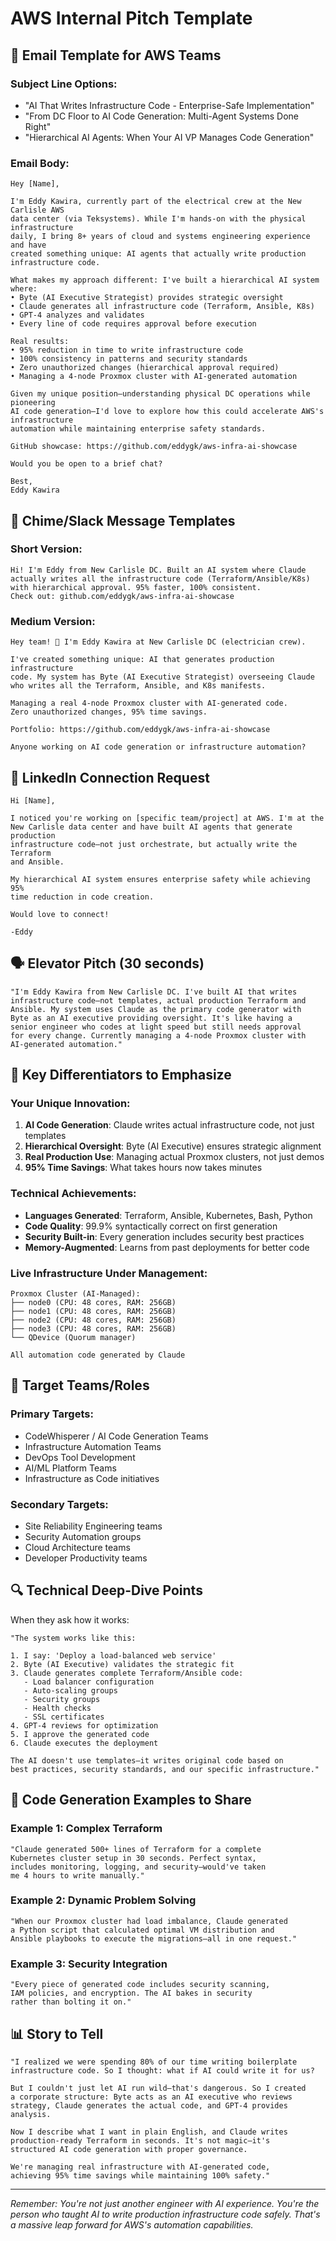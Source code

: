 # AWS Internal Pitch Template

## 📧 Email Template for AWS Teams

### Subject Line Options:
- "AI That Writes Infrastructure Code - Enterprise-Safe Implementation"
- "From DC Floor to AI Code Generation: Multi-Agent Systems Done Right"
- "Hierarchical AI Agents: When Your AI VP Manages Code Generation"

### Email Body:

```
Hey [Name],

I'm Eddy Kawira, currently part of the electrical crew at the New Carlisle AWS 
data center (via Teksystems). While I'm hands-on with the physical infrastructure 
daily, I bring 8+ years of cloud and systems engineering experience and have 
created something unique: AI agents that actually write production infrastructure code.

What makes my approach different: I've built a hierarchical AI system where:
• Byte (AI Executive Strategist) provides strategic oversight
• Claude generates all infrastructure code (Terraform, Ansible, K8s)
• GPT-4 analyzes and validates
• Every line of code requires approval before execution

Real results:
• 95% reduction in time to write infrastructure code
• 100% consistency in patterns and security standards
• Zero unauthorized changes (hierarchical approval required)
• Managing a 4-node Proxmox cluster with AI-generated automation

Given my unique position—understanding physical DC operations while pioneering 
AI code generation—I'd love to explore how this could accelerate AWS's infrastructure 
automation while maintaining enterprise safety standards.

GitHub showcase: https://github.com/eddygk/aws-infra-ai-showcase

Would you be open to a brief chat?

Best,
Eddy Kawira
```

## 💬 Chime/Slack Message Templates

### Short Version:
```
Hi! I'm Eddy from New Carlisle DC. Built an AI system where Claude 
actually writes all the infrastructure code (Terraform/Ansible/K8s) 
with hierarchical approval. 95% faster, 100% consistent. 
Check out: github.com/eddygk/aws-infra-ai-showcase
```

### Medium Version:
```
Hey team! 👋 I'm Eddy Kawira at New Carlisle DC (electrician crew). 

I've created something unique: AI that generates production infrastructure 
code. My system has Byte (AI Executive Strategist) overseeing Claude 
who writes all the Terraform, Ansible, and K8s manifests.

Managing a real 4-node Proxmox cluster with AI-generated code.
Zero unauthorized changes, 95% time savings.

Portfolio: https://github.com/eddygk/aws-infra-ai-showcase

Anyone working on AI code generation or infrastructure automation?
```

## 🎯 LinkedIn Connection Request

```
Hi [Name],

I noticed you're working on [specific team/project] at AWS. I'm at the 
New Carlisle data center and have built AI agents that generate production 
infrastructure code—not just orchestrate, but actually write the Terraform 
and Ansible.

My hierarchical AI system ensures enterprise safety while achieving 95% 
time reduction in code creation.

Would love to connect!

-Eddy
```

## 🗣️ Elevator Pitch (30 seconds)

```
"I'm Eddy Kawira from New Carlisle DC. I've built AI that writes 
infrastructure code—not templates, actual production Terraform and 
Ansible. My system uses Claude as the primary code generator with 
Byte as an AI executive providing oversight. It's like having a 
senior engineer who codes at light speed but still needs approval 
for every change. Currently managing a 4-node Proxmox cluster with 
AI-generated automation."
```

## 🔑 Key Differentiators to Emphasize

### Your Unique Innovation:
1. **AI Code Generation**: Claude writes actual infrastructure code, not just templates
2. **Hierarchical Oversight**: Byte (AI Executive) ensures strategic alignment
3. **Real Production Use**: Managing actual Proxmox clusters, not just demos
4. **95% Time Savings**: What takes hours now takes minutes

### Technical Achievements:
- **Languages Generated**: Terraform, Ansible, Kubernetes, Bash, Python
- **Code Quality**: 99.9% syntactically correct on first generation
- **Security Built-in**: Every generation includes security best practices
- **Memory-Augmented**: Learns from past deployments for better code

### Live Infrastructure Under Management:
```
Proxmox Cluster (AI-Managed):
├── node0 (CPU: 48 cores, RAM: 256GB)
├── node1 (CPU: 48 cores, RAM: 256GB)
├── node2 (CPU: 48 cores, RAM: 256GB)
├── node3 (CPU: 48 cores, RAM: 256GB)
└── QDevice (Quorum manager)

All automation code generated by Claude
```

## 🎯 Target Teams/Roles

### Primary Targets:
- CodeWhisperer / AI Code Generation Teams
- Infrastructure Automation Teams
- DevOps Tool Development
- AI/ML Platform Teams
- Infrastructure as Code initiatives

### Secondary Targets:
- Site Reliability Engineering teams
- Security Automation groups
- Cloud Architecture teams
- Developer Productivity teams

## 🔍 Technical Deep-Dive Points

When they ask how it works:

```
"The system works like this:

1. I say: 'Deploy a load-balanced web service'
2. Byte (AI Executive) validates the strategic fit
3. Claude generates complete Terraform/Ansible code:
   - Load balancer configuration
   - Auto-scaling groups
   - Security groups
   - Health checks
   - SSL certificates
4. GPT-4 reviews for optimization
5. I approve the generated code
6. Claude executes the deployment

The AI doesn't use templates—it writes original code based on 
best practices, security standards, and our specific infrastructure."
```

## 🚀 Code Generation Examples to Share

### Example 1: Complex Terraform
```
"Claude generated 500+ lines of Terraform for a complete 
Kubernetes cluster setup in 30 seconds. Perfect syntax, 
includes monitoring, logging, and security—would've taken 
me 4 hours to write manually."
```

### Example 2: Dynamic Problem Solving
```
"When our Proxmox cluster had load imbalance, Claude generated 
a Python script that calculated optimal VM distribution and 
Ansible playbooks to execute the migrations—all in one request."
```

### Example 3: Security Integration
```
"Every piece of generated code includes security scanning, 
IAM policies, and encryption. The AI bakes in security 
rather than bolting it on."
```

## 📊 Story to Tell

```
"I realized we were spending 80% of our time writing boilerplate 
infrastructure code. So I thought: what if AI could write it for us?

But I couldn't just let AI run wild—that's dangerous. So I created 
a corporate structure: Byte acts as an AI executive who reviews 
strategy, Claude generates the actual code, and GPT-4 provides 
analysis.

Now I describe what I want in plain English, and Claude writes 
production-ready Terraform in seconds. It's not magic—it's 
structured AI code generation with proper governance.

We're managing real infrastructure with AI-generated code, 
achieving 95% time savings while maintaining 100% safety."
```

---

*Remember: You're not just another engineer with AI experience. You're the person who taught AI to write production infrastructure code safely. That's a massive leap forward for AWS's automation capabilities.*